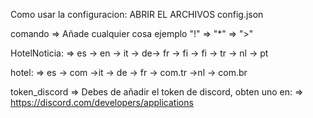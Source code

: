 Como usar la configuracion:
ABRIR EL ARCHIVOS config.json

comando => Añade cualquier cosa ejemplo "!" => "*" => ">"

HotelNoticia: => es -> en -> it -> de-> fr -> fi -> fi -> tr -> nl -> pt 

hotel: => es -> com ->it -> de -> fr -> com.tr ->nl -> com.br

token_discord => Debes de añadir el token de discord, obten uno en: => https://discord.com/developers/applications
